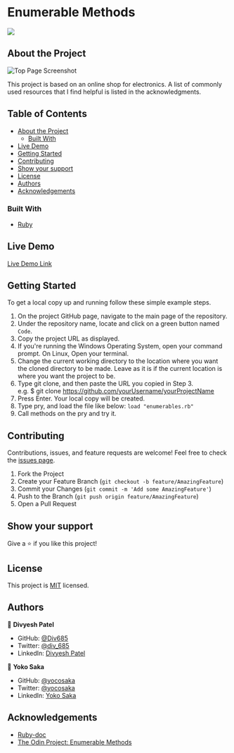 # Enumerable Methods

![](https://img.shields.io/badge/Microverse-blueviolet)

## About the Project

![Top Page Screenshot](./screenshot.jpg)

This project is based on an online shop for electronics.
A list of commonly used resources that I find helpful is listed in the acknowledgments.

## Table of Contents

* [About the Project](#about-the-project)
  * [Built With](#built-with)
* [Live Demo](#live-demo)
* [Getting Started](#getting-started)
* [Contributing](#contributing)
* [Show your support](#show-your-support)
* [License](#license)
* [Authors](#authors)
* [Acknowledgements](#acknowledgements)


### Built With

* [Ruby](https://www.ruby-lang.org/en/)

## Live Demo

[Live Demo Link](https://repl.it/@yocoono/Enumerables)


## Getting Started

To get a local copy up and running follow these simple example steps.

1. On the project GitHub page, navigate to the main page of the repository.
2. Under the repository name, locate and click on a green button named `Code`. 
3. Copy the project URL as displayed.
4. If you're running the Windows Operating System, open your command prompt. On Linux, Open your terminal. 
5. Change the current working directory to the location where you want the cloned directory to be made. Leave as it is if the current location is where you want the project to be. 
6. Type git clone, and then paste the URL you copied in Step 3. <br>
e.g. $ git clone https://github.com/yourUsername/yourProjectName 
7. Press Enter. Your local copy will be created. 
8. Type pry, and load the file like below:
`load "enumerables.rb"`
9. Call methods on the pry and try it.


## Contributing

Contributions, issues, and feature requests are welcome!
Feel free to check the [issues page](../../issues).

1. Fork the Project
2. Create your Feature Branch (`git checkout -b feature/AmazingFeature`)
3. Commit your Changes (`git commit -m 'Add some AmazingFeature'`)
4. Push to the Branch (`git push origin feature/AmazingFeature`)
5. Open a Pull Request


## Show your support

Give a ⭐️ if you like this project!


## License

This project is [MIT](./LICENCE) licensed.


## Authors

👤 **Divyesh Patel**

- GitHub: [@Div685](https://github.com/Div685)
- Twitter: [@div_685](https://twitter.com/div_685)
- LinkedIn: [Divyesh Patel](https://www.linkedin.com/in/divyesh-patel-2a15a6107)

👤 **Yoko Saka**

- GitHub: [@yocosaka](https://github.com/yocosaka)
- Twitter: [@yocosaka](https://twitter.com/yocosaka)
- LinkedIn: [Yoko Saka](https://www.linkedin.com/in/yokosaka)


## Acknowledgements
- [Ruby-doc](https://ruby-doc.org/core-2.6.5/Enumerable.html)
- [The Odin Project: Enumerable Methods](https://github.com/TheOdinProject/curriculum/blob/master/archive/old_lessons/ruby/basic_ruby/project_advanced_building_blocks.md#project-2-enumerable-methods)
